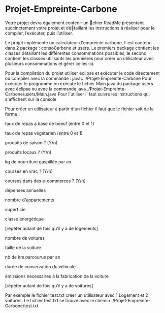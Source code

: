 # Projet-Empreinte-Carbone

Votre projet devra également contenir un chier ReadMe présentant succinctement votre projet et détaillant les instructions à réaliser pour le compiler, l’exécuter, puis l’utiliser.

Le projet implémente un calculateur d'empreinte carbone. Il est contenu dans 2 package : consoCarbone et users. Le premiers package contient les classes détaillant les différentes consommations possibles, le second contient les classes utilisants les premières pour créer un utilisateur avec plusieurs consommations et gérer celles-ci.


Pour la compilation du projet utiliser éclipse et exécuter le code directement ou compiler avec la commande :
	javac ./Projet-Empreinte-Carbone
Pour exécuter le programme on exécute le fichier Main.java du package users avec éclipse ou avec la commande
	java ./Projet-Empreinte-Carbone/users/Main.java
Pour l'utiliser il faut suivre les instructions qui s'affichent sur la console. 

Pour créer un utilisateur à partir d'un fichier il  faut que le fichier soit de la forme : 

taux de repas à base de boeuf (entre 0 et 1)

taux de repas végétarien (entre 0 et 1)

produits de saison ? (Y/n)

produits locaux ? (Y/n)

kg de nourriture gaspillée par an

courses en vrac ? (Y/n)

courses dans des e-commerces ? (Y/n)

dépenses annuelles

nombre d'appartements

superficie

classe énergétique

[répéter autant de fois qu'il y a de logements]

nombre de voitures

taille de la voiture

nb de km parcourus par an

durée de conservation du véhicule

émissions nécessaires à la fabrication de la voiture

[répéter autant de fois qu'il y a de voitures]


Par exemple le fichier test.txt créer un utilisateur avec 1 Logement et 2 voitures. Le fichier test.txt se trouve avec le chemin ./Projet-Empreinte-Carbone/test.txt